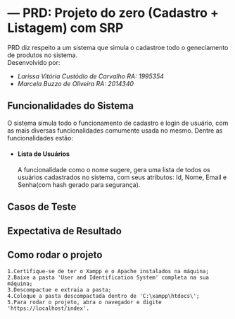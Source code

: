 # — PRD: Projeto do zero (Cadastro + Listagem) com SRP
PRD diz respeito a um sistema que simula o cadastroe todo o geneciamento de produtos no sistema.  
Desenvolvido por:
- *Larissa Vitória Custódio de Carvalho RA: 1995354*
- *Marcela Buzzo de Oliveira RA: 2014340*
## Funcionalidades do Sistema
O sistema simula todo o funcionamento de cadastro e login de usuário, com as mais diversas funcionalidades comumente usada no mesmo. Dentre as funcionalidades estão:<br>
- #### Lista de Usuários
  A funcionalidade como o nome sugere, gera uma lista de todos os usuários cadastrados no sistema, com seus atributos: Id, Nome, Email e Senha(com hash gerado para segurança).
## Casos de Teste 

## Expectativa de Resultado

## Como rodar o projeto
```
1.Certifique-se de ter o Xampp e o Apache instalados na máquina;
2.Baixe a pasta 'User and Identification System' completa na sua máquina;
3.Descompactue e extraia a pasta;
4.Coloque a pasta descompactada dentro de 'C:\xampp\htdocs\';
5.Para rodar o projeto, abra o navegador e digite 'https://localhost/index'.
```





